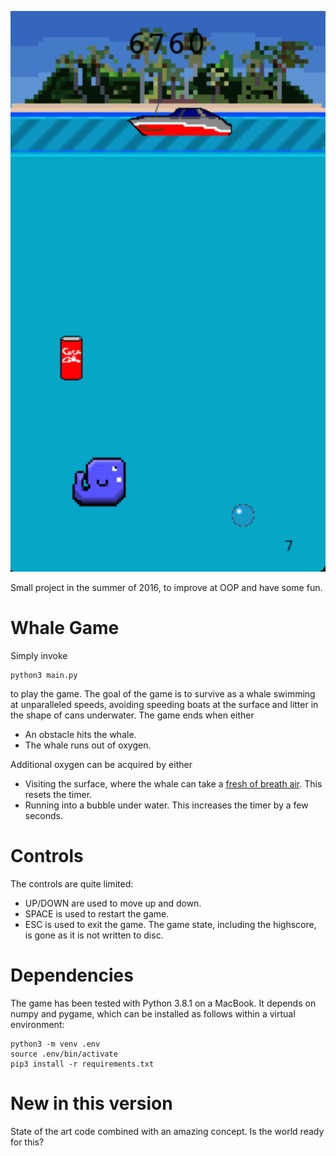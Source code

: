 ![Screenshot](screenshots/screenshot.png)

Small project in the summer of 2016, to improve at OOP and have some fun.

# Whale Game
Simply invoke
```console
python3 main.py
```
to play the game. The goal of the game is to survive as a whale swimming at
unparalleled speeds, avoiding speeding boats at the surface and litter in the
shape of cans underwater. The game ends when either
- An obstacle hits the whale.
- The whale runs out of oxygen.

Additional oxygen can be acquired by either
- Visiting the surface, where the whale can take a [fresh of breath air](https://youtu.be/b6QQ2s-wtRA?t=58s). This resets the timer.
- Running into a bubble under water. This increases the timer by a few seconds.

# Controls
The controls are quite limited:
- UP/DOWN are used to move up and down.
- SPACE is used to restart the game.
- ESC is used to exit the game. The game state, including the highscore, is gone as it is not written to disc.

# Dependencies
The game has been tested with Python 3.8.1 on a MacBook. It depends on numpy and pygame, which can be installed as follows within a virtual environment:
```console
python3 -m venv .env
source .env/bin/activate
pip3 install -r requirements.txt
```

# New in this version
State of the art code combined with an amazing concept. Is the world ready for this?
